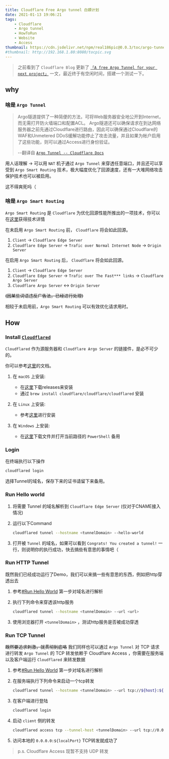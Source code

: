 ```yaml
---
title: Cloudflare Free Argo tunnel 白嫖计划 
date: 2021-01-13 19:06:21
tags:
    - Cloudflare
    - Argo tunnel
    - HowToRun
    - Website
    - Access
thumbnail: https://cdn.jsdelivr.net/npm/real186pic@0.0.3/toc/argo-tunnel-for-free/tocpic.svg
#thumbnail: http://192.168.1.80:8080/tocpic.svg
---
```

> 之前看到了 `Cloudflare Blog` 更新了 [`「A free Argo Tunnel for your next project」`](https://blog.cloudflare.com/a-free-argo-tunnel-for-your-next-project/) 一文，最近终于有空闲时间，搭建一个测试一下。

<!--more-->

## why

### 啥是 `Argo Tunnel`

> Argo隧道提供了一种简便的方法，可将Web服务器安全地公开到Internet，而无需打开防火墙端口和配置ACL。 Argo隧道还可以确保请求在到达网络服务器之前先通过Cloudflare进行路由，因此可以确保通过Cloudflare的WAF和Unmetered DDoS缓解功能停止了攻击流量，并且如果为帐户启用了这些功能，则可以通过Access进行身份验证。
>
> --翻译自 [`Argo Tunnel -- Cloudflare Docs`](https://developers.cloudflare.com/argo-tunnel/)

用人话理解 -> 可以用 `NAT` 机子通过 `Argo Tunnel` 来穿透任意端口，并且还可以享受到 `Argo Smart Routing` 技术，极大幅度优化了回源速度，还有一大堆网络攻击保护技术也可以被启用。

这不得爽死吗（

### 啥是 `Argo Smart Routing`

`Argo Smart Routing` 是 `Cloudflare` 为优化回源性能所推出的一项技术，你可以在[这里](https://www.cloudflare.com/en-gb/products/argo-smart-routing/)获得技术详情

在未启用 `Argo Smart Routing` 前， `Cloudflare` 将会如此回源。

1. `Client` -> `Cloudflare Edge Server`
2. `Cloudflare Edge Server` -> `Trafic over Normal Internet Node` -> `Origin Server`

在启用 `Argo Smart Routing` 后， `Cloudflare` 将会如此回源。

1. `Client` -> `Cloudflare Edge Server`
2. `Cloudflare Edge Server` -> `Trafic over The Fast*** links` -> `Cloudflare Argo Server`
3. `Cloudflare Argo Server` <-> `Origin Server`

~~(因某些词语违反广告法，已经进行处理)~~

相较于未启用前，`Argo Smart Routing` 可以有效优化请求用时。

## How

### Install [`Cloudflared`](https://github.com/cloudflare/cloudflared)

`Cloudflared` 作为源服务器和 `Cloudflare Argo Server` 的链接件，是必不可少的。

你可以参考[这里](https://github.com/cloudflare/cloudflared#installing-cloudflared)的文档。

1. 在 `macOS` 上安装:
    - 在[这里](https://github.com/cloudflare/cloudflared/releases)下载releases来安装
    - 通过 `brew install cloudflare/cloudflare/cloudflared` 安装

2. 在 `Linux` 上安装:
    - 参考[这里](https://developers.cloudflare.com/argo-tunnel/getting-started/installation#linux)进行安装

3. 在 `Windows` 上安装:
    - 在[这里](https://github.com/cloudflare/cloudflared/releases)下载文件并打开当前路径的 `PowerShell` 备用

### Login

在终端执行以下操作

```bash
cloudflared login
```

选择Tunnel的域名，保存下来的证书请留下来备用。

### Run Hello world

1. 将需要 Tunnel 的域名解析到 `Cloudflare Edge Server` (仅对于CNAME接入情况)
2. 运行以下Command

    ```bash
    cloudflared tunnel --hostname <tunnelDomain> --hello-world
    ```

3. 打开被 `Tunnel` 的域名，如果可以看到 `Congrats! You created a tunnel!` 一行，则说明你的执行成功，快去搞些有意思的事情吧（

### Run HTTP Tunnel

既然我们已经成功运行了Demo，我们可以来搞一些有意思的东西，例如把http穿透出去

1. 参考[#Run Hello World](#Run-Hello-World) 第一步对域名进行解析
2. 执行下列命令来穿透该http服务

    ```bash
    cloudflared tunnel --hostname <tunnelDomain> --url <url>
    ```

3. 使用浏览器打开 `<tunnelDomain>` ，测试http服务是否被成功穿透

### Run TCP Tunnel

~~既然要追求刺激，就贯彻到底咯~~ 我们同样也可以通过 `Argo Tunnel` 对 TCP 请求进行转发
`Argo Tunnel` 的 TCP 转发依赖于 Cloudflare Access ，你需要在服务端以及客户端运行 `Cloudflared` 来转发数据

1. 参考[#Run Hello World](#Run-Hello-World) 第一步对域名进行解析
2. 在服务端执行下列命令来启动一个tcp转发

    ```bash
    cloudflared tunnel --hostname <tunnelDomain> --url tcp://${host}:${port}
    ```

3. 在客户端进行登陆

    ```bash
    cloudflared login
    ```

4. 启动 `client` 侧的转发

    ```bash
    cloudflared access tcp --tunnel-host <tunnelDomain> --url tcp://0.0.0.0:${localport}
    ```

5. 访问本地的 `0.0.0.0:${localPort}` TCP转发就成功了

> p.s. Cloudflare Access 现暂不支持 UDP 转发
